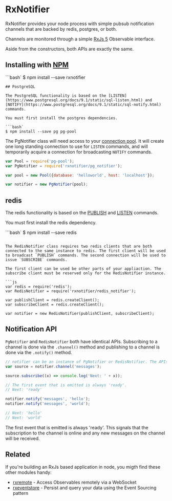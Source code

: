 RxNotifier
==========

RxNotifier provides your node process with simple pubsub notification channels that are backed by redis, postgres, or both.

Channels are monitored through a simple [RxJs 5](https://github.com/ReactiveX/rxjs) Observable interface.

Aside from the constructors, both APIs are exactly the same.

## Installing with [NPM](https://www.npmjs.com/)

```bash`
$ npm install --save rxnotifier
```
## PostgreSQL

The PostgreSQL functionality is based on the [LISTEN](https://www.postgresql.org/docs/9.1/static/sql-listen.html) and [NOTIFY](https://www.postgresql.org/docs/9.1/static/sql-notify.html) commands.

You must first install the postgres dependencies.

```bash`
$ npm install --save pg pg-pool
```

The PgNotifier class will need access to your [connection pool](https://github.com/brianc/node-pg-pool). It will create one long standing connection to use for `LISTEN` commands, and will temporarily acquire a connection for broadcasting `NOTIFY` commands.

```js
var Pool = require('pg-pool');
var PgNotifier = require('rxnotifier/pg_notifier');

var pool = new Pool({database: 'helloworld', host: 'localhost'});

var notifier = new PgNotifier(pool);
```

## redis

The redis functionality is based on the [PUBLISH](https://redis.io/commands/publish) and [LISTEN](https://redis.io/commands/publish) commands.

You must first install the redis dependency.

```bash`
$ npm install --save redis
```

The RedisNotifier class requires two redis clients that are both connected to the same instance to redis. The first client will be used to broadcast `PUBLISH` commands. The second connection will be used to issue `SUBSCRIBE` commands.

The first client can be used be other parts of your appliaction. The subscribe client must be reserved only for the RedisNotifier instance.

```js
var redis = require('redis');
var RedisNotifier = require('rxnotifier/redis_notifier');

var publishClient = redis.createClient();
var subscribeClient = redis.createClient();

var notifier = new RedisNotifier(publishClient, subscribeClient);
```

## Notification API

`PgNotifier` and `RedisNotifier` both have identical APIs. Subscribing to a channel is done via the `.channel()` method and publishing to a channel is done via the `.notify()` method.

```js
// notifier can be an instance of PgNotifier or RedisNotifier. The APIs are the same
var source = notifier.channel('messages');

source.subscribe((x) => console.log('Next: ' + x));

// The first event that is emitted is always 'ready'.
// Next: 'ready'

notifier.notify('messages', 'hello');
notifier.notify('messages', 'world');

// Next: 'hello'
// Next: 'world'
```

The first event that is emitted is always 'ready'. This signals that the subscription to the channel is online and any new messages on the channel will be received.

## Related

If you're building an RxJs based application in node, you migth find these other modules handy:

  - [rxremote](https://github.com/jbaudanza/rxremote) - Access Observables remotely via a WebSocket
  - [rxeventstore](https://github.com/jbaudanza/rxeventstore) - Persist and query your data using the Event Sourcing pattern
